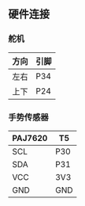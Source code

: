 ## 硬件连接

### 舵机

| 方向 | 引脚 |
| ---- | ---- |
| 左右 | P34  |
| 上下 | P24  |

### 手势传感器

| PAJ7620 | T5   |
| ------- | ---- |
| SCL     | P30  |
| SDA     | P31  |
| VCC     | 3V3  |
| GND     | GND  |

